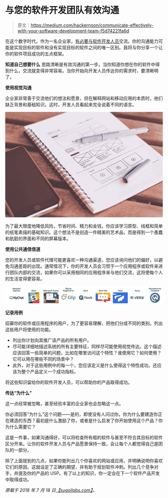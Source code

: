 # 与您的软件开发团队有效沟通

> 原文：<https://medium.com/hackernoon/communicate-effectively-with-your-software-development-team-f5d74221fa6d>

在这个数字时代，作为一名企业家，[有必要与软件开发人员](https://hackernoon.com/tagged/communicate)交流。你的沟通能力可能是实现目标的软件和没有实现目标的软件之间的唯一区别。我将与你分享一个让你的软件项目成功的五点框架。

**知道自己想要什么** 思路清晰是有效沟通的第一步。当你知道你想在你的软件中得到什么，交流就变得非常容易。当你开始向开发人员传达你的需求时，要清晰明了。

**使用视觉沟通**

企业家非常善于交流他们的想法和愿景，但在解释网站和移动应用的本质时，他们缺乏背景和基础知识。这时，开发人员看起来完全说着不同的语言。

![](img/6dfd651ab144348311f6209243a63da5.png)

为了最大限度地降低风险，节省时间、精力和金钱，你应该学习原型、线框和简单的纸笔素描的基础知识。这个想法不是创造一件精美的艺术品，而是得到一个愚蠢和肮脏的界面和不同的屏幕版本。

**使用公共通信信道**

您的开发人员或软件代理可能更喜欢一种沟通渠道，您应该询问他们的偏好，以避免沟通差距的出现。通常情况下，你的开发人员会习惯于一个应用程序或软件来进行团队内部的交流，如果你可以采用相同的应用程序来与他们交流，这将使每个人的生活变得更容易。

![](img/5574850f2c1aaa2745e57fb8d1397cd9.png)

**记录用例**

招募你的软件或应用程序的用户，为了更容易理解，把他们分成不同的类别。列出这些用户将使用的功能。

*   列出你计划向其推广该产品的所有用户。
*   尽可能详细地描述系统的所有主要特征，同样尽可能使用视觉传达。这个描述应该回答一些简单的问题，比如在哪里访问这个特性？谁使用它？如何使用？它可以用在哪些不同的场景中？
*   此外，对于这些用例中的每一个，您应该定义是什么使得这个特性成功。还应该为整个产品定义一个成功指标。

将这些知识留给你的软件开发人员，可以帮助你的产品取得成功。

**传达“为什么”**

这一点经常被忽略，甚至经验丰富的企业家也会忽略这一点。

你必须回答“为什么”这个问题——是的，即使没有人问过你。你为什么要建造你正在建造的东西？最初是什么激励了你，或者是什么启发了你开始使用这个产品？你为什么需要它？

这是一件事，如果沟通得好，可以将检查所有框的软件与甚至不符合其目标的软件区分开来。让你的软件开发人员与产品愿景保持一致，会让每个人都觉得自己是团队的一部分。

除了上面提到的几点，如果你能列出几个你喜欢的网站或应用，并明确说明你喜欢它们的原因，这就设定了正确的期望，并有助于规划软件冲刺。列出几个竞争对手，并提及你的产品的 USP。有了以上的知识，你一定会在下一个软件产品开发中取得成功。

*原载于 2018 年 7 月 18 日*[*【sugoilabs.com】*](https://sugoilabs.com/blog/startups/communicate-effectively-with-your-software-development-team)*。*